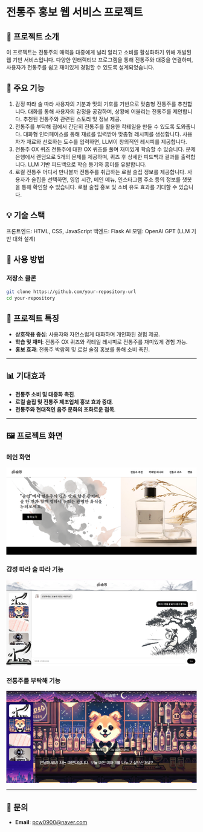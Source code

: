# 전통주 홍보 웹 서비스 프로젝트


## 📖 프로젝트 소개
이 프로젝트는 전통주의 매력을 대중에게 널리 알리고 소비를 활성화하기 위해 개발된 웹 기반 서비스입니다. 다양한 인터랙티브 프로그램을 통해 전통주와 대중을 연결하며, 사용자가 전통주를 쉽고 재미있게 경험할 수 있도록 설계되었습니다.

## 🎯 주요 기능
1. 감정 따라 술 따라
사용자의 기분과 맛의 기호를 기반으로 맞춤형 전통주를 추천합니다.
대화를 통해 사용자의 감정을 공감하며, 상황에 어울리는 전통주를 제안합니다.
추천된 전통주와 관련된 스토리 및 정보 제공.
2. 전통주를 부탁해
집에서 간단히 전통주를 활용한 칵테일을 만들 수 있도록 도와줍니다.
대화형 인터페이스를 통해 재료를 입력받아 맞춤형 레시피를 생성합니다.
사용자가 재료와 선호하는 도수를 입력하면, LLM이 창의적인 레시피를 제공합니다.
3. 전통주 OX 퀴즈
전통주에 대한 OX 퀴즈를 풀며 재미있게 학습할 수 있습니다.
문제 은행에서 랜덤으로 5개의 문제를 제공하며, 퀴즈 후 상세한 피드백과 결과를 출력합니다.
LLM 기반 피드백으로 학습 동기와 흥미를 유발합니다.
4. 로컬 전통주 어디서 만나볼까
전통주를 취급하는 로컬 술집 정보를 제공합니다.
사용자가 술집을 선택하면, 영업 시간, 메인 메뉴, 인스타그램 주소 등의 정보를 챗봇을 통해 확인할 수 있습니다.
로컬 술집 홍보 및 소비 유도 효과를 기대할 수 있습니다.

## 💡 기술 스택
프론트엔드: HTML, CSS, JavaScript
백엔드: Flask
AI 모델: OpenAI GPT (LLM 기반 대화 설계)

## 🚀 사용 방법

### 저장소 클론
```bash
git clone https://github.com/your-repository-url
cd your-repository
```


## 🌟 프로젝트 특징
- **상호작용 중심**: 사용자와 자연스럽게 대화하며 개인화된 경험 제공.
- **학습 및 재미**: 전통주 OX 퀴즈와 칵테일 레시피로 전통주를 재미있게 경험 가능.
- **홍보 효과**: 전통주 박람회 및 로컬 술집 홍보를 통해 소비 촉진.

---

## 📊 기대효과
- **전통주 소비 및 대중화 촉진**.
- **로컬 술집 및 전통주 제조업체 홍보 효과 증대**.
- **전통주와 현대적인 음주 문화의 조화로운 접목**.

---

## 🖼 프로젝트 화면

### 메인 화면
![메인 화면 이미지 추가](static\images\main_image.png)

### 감정 따라 술 따라 기능
![감정 따라 술 따라 기능 이미지 추가](static\images\first_program_image.png)

### 전통주를 부탁해 기능
![전통주를 부탁해 기능 이미지 추가](static\images\second_program_image.png)

---

## 📧 문의
- **Email**: [pcw0900@naver.com](mailto:pcw0900@naver.com)
